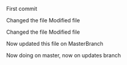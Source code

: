 
First commit


Changed the file
Modified file


Changed the file
Modified file

Now updated this file on MasterBranch

Now doing on master, now on updates branch
